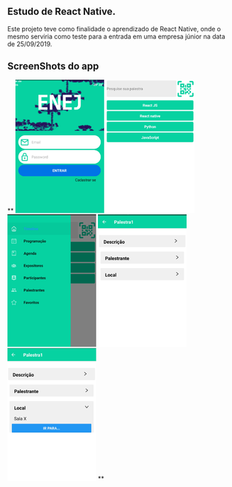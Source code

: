 ## Estudo de React Native.

Este projeto teve como finalidade o aprendizado de React Native, onde o mesmo serviria como teste para a entrada em uma empresa júnior na data de 25/09/2019.

## ScreenShots do app

** <img src="screenshots/shreen1.jpg" width=200 heigth=300> <img src="screenshots/shreen2.jpg" width=200 heigth=300> <img src="screenshots/shreen3.jpg" width=200 heigth=300> <img src="screenshots/shreen4.jpg" width=200 heigth=300> <img src="screenshots/shreen5.jpg" width=200 heigth=300> **



